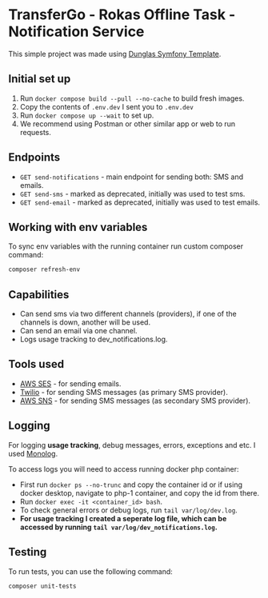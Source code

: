 # TransferGo - Rokas Offline Task - Notification Service

This simple project was made using [Dunglas Symfony Template](https://github.com/dunglas/symfony-docker).

## Initial set up

1. Run `docker compose build --pull --no-cache` to build fresh images.
2. Copy the contents of `.env.dev` I sent you to `.env.dev`
3. Run `docker compose up --wait` to set up.
4. We recommend using Postman or other similar app or web to run requests.

## Endpoints

-   `GET send-notifications` - main endpoint for sending both: SMS and emails.
-   `GET send-sms` - marked as deprecated, initially was used to test sms.
-   `GET send-email` - marked as deprecated, initially was used to test emails.

## Working with env variables

To sync env variables with the running container run custom composer command:

```bash
composer refresh-env
```

## Capabilities

-   Can send sms via two different channels (providers), if one of the channels is down, another will be used.
-   Can send an email via one channel.
-   Logs usage tracking to dev_notifications.log.

## Tools used

-   [AWS SES](https://aws.amazon.com/ses/) - for sending emails.
-   [Twilio](https://www.twilio.com/en-us/messaging/channels/sms) - for sending SMS messages (as primary SMS provider).
-   [AWS SNS](https://aws.amazon.com/sns/) - for sending SMS messages (as secondary SMS provider).

## Logging

For logging **usage tracking**, debug messages, errors, exceptions and etc. I used [Monolog](https://github.com/Seldaek/monolog).

To access logs you will need to access running docker php container:

-   First run `docker ps --no-trunc` and copy the container id or if using docker desktop, navigate to php-1 container, and copy the id from there.
-   Run `docker exec -it <container_id> bash`.
-   To check general errors or debug logs, run `tail var/log/dev.log`.
-   **For usage tracking I created a seperate log file, which can be accessed by running `tail var/log/dev_notifications.log`.**

## Testing

To run tests, you can use the following command:

```bash
composer unit-tests
```
